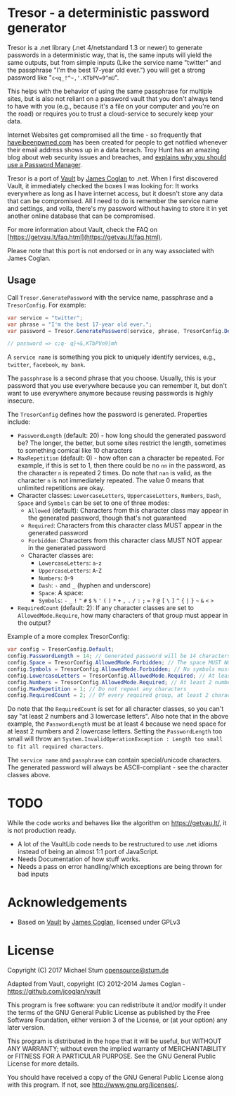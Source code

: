 # Tresor - a deterministic password generator
Tresor is a .net library (.net 4/netstandard 1.3 or newer) to generate passwords in a deterministic way, that is, the same inputs will yield the same outputs, but from simple inputs (Like the service name "twitter" and the passphrase "I'm the best 17-year old ever.") you will get a strong password like "`c<q_!^~,'.KTbPV=9^mU`".

This helps with the behavior of using the same passphrase for multiple sites, but is also not reliant on a password vault that you don't always tend to have with you (e.g., because it's a file on your computer and you're on the road) or requires you to trust a cloud-service to securely keep your data.

Internet Websites get compromised all the time - so frequently that [haveibeenpwned.com](https://haveibeenpwned.com) has been created for people to get notified whenever their email address shows up in a data breach. Troy Hunt has an amazing blog about web security issues and breaches, and [explains why you should use a Password Manager](https://www.troyhunt.com/only-secure-password-is-one-you-cant/).

Tresor is a port of [Vault](https://getvau.lt/) by [James Coglan](http://jcoglan.com/) to .net. When I first discovered Vault, it immediately checked the boxes I was looking for: It works everywhere as long as I have internet access, but it doesn't store any data that can be compromised. All I need to do is remember the service name and settings, and voila, there's my password without having to store it in yet another online database that can be compromised.

For more information about Vault, check the FAQ on [https://getvau.lt/faq.html](https://getvau.lt/faq.html).

Please note that this port is not endorsed or in any way associated with James Coglan.

## Usage
Call `Tresor.GeneratePassword` with the service name, passphrase and a `TresorConfig`. For example:

```cs
var service = "twitter";
var phrase = "I'm the best 17-year old ever.";
var password = Tresor.GeneratePassword(service, phrase, TresorConfig.Default);

// password => c;q- q}+&,KTbPVn9]mh
```

A `service name` is something you pick to uniquely identify services, e.g., `twitter`, `facebook`, `my bank`.

The `passphrase` is a second phrase that you choose. Usually, this is your password that you use everywhere because you can remember it, but don't want to use everywhere anymore because reusing passwords is highly insecure.

The `TresorConfig` defines how the password is generated. Properties include:

* `PasswordLength` (default: 20) - how long should the generated password be? The longer, the better, but some sites restrict the length, sometimes to something comical like 10 characters
* `MaxRepetition` (default: 0) - how often can a character be repeated. For example, if this is set to 1, then there could be no `nn` in the password, as the character `n` is repeated 2 times. Do note that `nan` is valid, as the character `n` is not immediately repeated. The value 0 means that unlimited repetitions are okay.
* Character classes: `LowercaseLetters`, `UppercaseLetters`, `Numbers`, `Dash`, `Space` and `Symbols` can be set to one of three modes:
    * `Allowed` (default): Characters from this character class may appear in the generated password, though that's not guaranteed
    * `Required`: Characters from this character class MUST appear in the generated password
    * `Forbidden`: Characters from this character class MUST NOT appear in the generated password
    * Character classes are:
        * `LowercaseLetters`: `a`-`z`
        * `UppercaseLetters`: `A`-`Z`
        * `Numbers`: `0`-`9`
        * `Dash`: `-` and `_` (hyphen and underscore)
        * `Space`: A space: ` `
        * `Symbols`: `-` `_` `!` `"` `#` `$` `%` `'` `(` `)` `*` `+` `,` `.` `/` `:` `;` `=` `?` `@` `[` `\` `]` `^` `{` `|` `}` `~` `&` `<` `>`
* `RequiredCount` (default: 2): If any character classes are set to `AllowedMode.Require`, how many characters of that group must appear in the output?

Example of a more complex TresorConfig:
```cs
var config = TresorConfig.Default;
config.PasswordLength = 14; // Generated password will be 14 characters long
config.Space = TresorConfig.AllowedMode.Forbidden; // The space MUST NOT appear in the password
config.Symbols = TresorConfig.AllowedMode.Forbidden; // No symbols must appear in the password
config.LowercaseLetters = TresorConfig.AllowedMode.Required; // At least 2 lowercase letters must appear
config.Numbers = TresorConfig.AllowedMode.Required; // At least 2 numbers must appear
config.MaxRepetition = 1; // Do not repeat any characters
config.RequiredCount = 2; // Of every required group, at least 2 characters must appear
```

Do note that the `RequiredCount` is set for all character classes, so you can't say "at least 2 numbers and 3 lowercase letters". Also note that in the above example, the `PasswordLength` must be at least 4 because we need space for at least 2 numbers and 2 lowercase letters. Setting the `PasswordLength` too small will throw an `System.InvalidOperationException : Length too small to fit all required characters`.

The `service name` and `passphrase` can contain special/unicode characters. The generated password will always be ASCII-compliant - see the character classes above.

# TODO
While the code works and behaves like the algorithm on https://getvau.lt/, it is not production ready.

* A lot of the VaultLib code needs to be restructured to use .net idioms instead of being an almost 1:1 port of JavaScript.
* Needs Documentation of how stuff works.
* Needs a pass on error handling/which exceptions are being thrown for bad inputs

# Acknowledgements
* Based on [Vault](https://getvau.lt/) by [James Coglan](http://jcoglan.com/), licensed under GPLv3

# License
Copyright (C) 2017 Michael Stum <opensource@stum.de>

Adapted from Vault, copyright (C) 2012-2014 James Coglan - https://github.com/jcoglan/vault

This program is free software: you can redistribute it and/or modify it under the terms of the GNU General Public License as published by the Free Software Foundation, either version 3 of the License, or (at your option) any later version.

This program is distributed in the hope that it will be useful, but WITHOUT ANY WARRANTY; without even the implied warranty of MERCHANTABILITY or FITNESS FOR A PARTICULAR PURPOSE. See the GNU General Public License for more details.

You should have received a copy of the GNU General Public License along with this program. If not, see http://www.gnu.org/licenses/.